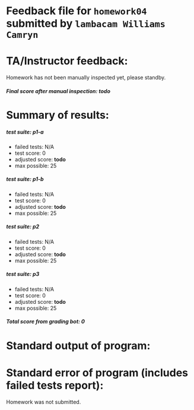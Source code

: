 # Feedback file for `homework04` submitted by `lambacam Williams Camryn`

# TA/Instructor feedback: 

Homework has not been manually inspected yet, please standby.  

##### Final score after manual inspection: **todo**  

# Summary of results:  
##### test suite: p1-a
- failed tests:    N/A  
- test score:      0  
- adjusted score:  **todo**  
- max possible:    25  

##### test suite: p1-b
- failed tests:    N/A  
- test score:      0  
- adjusted score:  **todo**  
- max possible:    25  

##### test suite: p2
- failed tests:    N/A  
- test score:      0  
- adjusted score:  **todo**  
- max possible:    25  

##### test suite: p3
- failed tests:    N/A  
- test score:      0  
- adjusted score:  **todo**  
- max possible:    25  
  
##### Total score from grading bot: 0  


# Standard output of program:  



# Standard error of program (includes failed tests report):  
Homework was not submitted.


